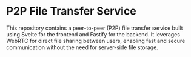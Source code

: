 # P2P File Transfer Service

This repository contains a peer-to-peer (P2P) file transfer service built using Svelte for the frontend and Fastify for the backend. It leverages WebRTC for direct file sharing between users, enabling fast and secure communication without the need for server-side file storage.
